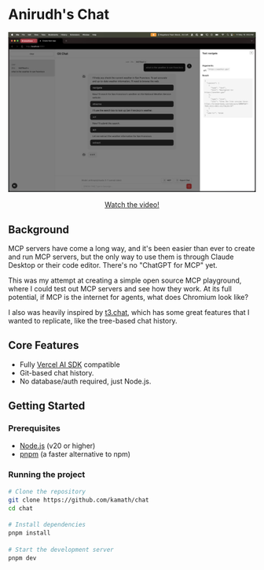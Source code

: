 # Anirudh's Chat

[![Anirudh's Chat Demo](./public/demo.png)](https://chat.kamath.io)

<center><a href="https://screen.studio/share/r5ljIy7R">Watch the video!</a></center>

## Background

MCP servers have come a long way, and it's been easier than ever to create and run MCP servers, but the only way to use them is through Claude Desktop or their code editor. There's no "ChatGPT for MCP" yet.

This was my attempt at creating a simple open source MCP playground, where I could test out MCP servers and see how they work. At its full potential, if MCP is the internet for agents, what does Chromium look like?

I also was heavily inspired by [t3.chat](https://t3.chat), which has some great features that I wanted to replicate, like the tree-based chat history.

## Core Features

- Fully [Vercel AI SDK](https://sdk.vercel.ai/) compatible
- Git-based chat history.
- No database/auth required, just Node.js.

## Getting Started

### Prerequisites

- [Node.js](https://nodejs.org/en/download/) (v20 or higher)
- [pnpm](https://pnpm.io/installation) (a faster alternative to npm)

### Running the project

```bash
# Clone the repository
git clone https://github.com/kamath/chat
cd chat

# Install dependencies
pnpm install

# Start the development server
pnpm dev
```
